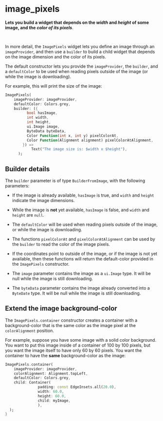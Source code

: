 # image_pixels

**Lets you build a widget that depends on the _width_ and _height_ of some image, 
and the _color of its pixels_**.

<br>

In more detail, the `ImagePixels` widget lets you define an image through an `imageProvider`,
and then use a `builder` to build a child widget that depends on the image dimension
and the color of its pixels.

The default constructor lets you provide the `imageProvider`, the `builder`, and a
`defaultColor` to be used when reading pixels outside of the image 
(or while the image is downloading).

For example, this will print the size of the image:

```dart
ImagePixels(
    imageProvider: imageProvider,
    defaultColor: Colors.grey,
    builder: ({
          bool hasImage,
          int width,
          int height,
          ui.Image image,
          ByteData byteData,
          Color Function(int x, int y) pixelColorAt,
          Color Function(Alignment alignment) pixelColorAtAlignment,
        }) =>
            Text("The image size is: $width x $height"),
      );
```

## Builder details

The `builder` parameter is of type `BuilderFromImage`, with the following parameters: 

* If the image is already available, `hasImage` is true, 
and `width` and `height` indicate the image dimensions.

* While the image is **not** yet available, 
`hasImage` is false, and `width` and `height` are `null`.

* The `defaultColor` will be used when reading pixels outside of the image, 
or while the image is downloading.

* The functions `pixelColorAt` and `pixelColorAtAlignment` 
can be used by the `builder` to read the color of the image pixels. 

* If the coordinates point to outside of the image, 
or if the image is not yet available, then these functions will return the
default-color provided in the `ImagePixels` constructor.

* The `image` parameter contains the image as a `ui.Image` type. 
It will be null while the image is still downloading.

* The `byteData` parameter contains the image already converted into a `ByteDate` type. 
It will be null while the image is still downloading.


## Extend the image background-color  
 
The `ImagePixels.container` constructor creates a container with a background-color
that is the same color as the image pixel at the `colorAlignment` position.

For example, suppose you have some image with a solid color background. 
You want to put this image inside of a container of 100 by 100 pixels, 
but you want the image itself to have only 60 by 60 pixels. 
You want the container to have the **same** background-color as the image: 

```dart
ImagePixels.container(
    imageProvider: imageProvider,    
    colorAlignment: Alignment.topLeft,
    defaultColor: Colors.grey,
    child: Container(
               padding: const EdgeInsets.all(20.0),
               width: 60.0, 
               height: 60.0, 
               child: myImage,
               ),
  );
}
```
